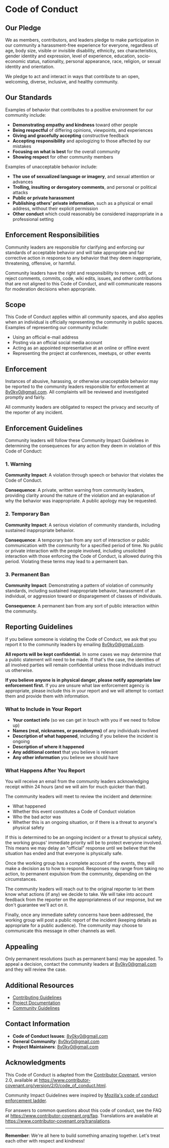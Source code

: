 # Code of Conduct

## Our Pledge

We as members, contributors, and leaders pledge to make participation in our
community a harassment-free experience for everyone, regardless of age, body
size, visible or invisible disability, ethnicity, sex characteristics, gender
identity and expression, level of experience, education, socio-economic status,
nationality, personal appearance, race, religion, or sexual identity
and orientation.

We pledge to act and interact in ways that contribute to an open, welcoming,
diverse, inclusive, and healthy community.

## Our Standards

Examples of behavior that contributes to a positive environment for our
community include:

- **Demonstrating empathy and kindness** toward other people
- **Being respectful** of differing opinions, viewpoints, and experiences
- **Giving and gracefully accepting** constructive feedback
- **Accepting responsibility** and apologizing to those affected by our mistakes
- **Focusing on what is best** for the overall community
- **Showing respect** for other community members

Examples of unacceptable behavior include:

- **The use of sexualized language or imagery**, and sexual attention or advances
- **Trolling, insulting or derogatory comments**, and personal or political attacks
- **Public or private harassment**
- **Publishing others' private information**, such as a physical or email address, without their explicit permission
- **Other conduct** which could reasonably be considered inappropriate in a professional setting

## Enforcement Responsibilities

Community leaders are responsible for clarifying and enforcing our standards of
acceptable behavior and will take appropriate and fair corrective action in
response to any behavior that they deem inappropriate, threatening, offensive,
or harmful.

Community leaders have the right and responsibility to remove, edit, or reject
comments, commits, code, wiki edits, issues, and other contributions that are
not aligned to this Code of Conduct, and will communicate reasons for moderation
decisions when appropriate.

## Scope

This Code of Conduct applies within all community spaces, and also applies when
an individual is officially representing the community in public spaces.
Examples of representing our community include:

- Using an official e-mail address
- Posting via an official social media account
- Acting as an appointed representative at an online or offline event
- Representing the project at conferences, meetups, or other events

## Enforcement

Instances of abusive, harassing, or otherwise unacceptable behavior may be
reported to the community leaders responsible for enforcement at
[8v0ky0@gmail.com](mailto:8v0ky0@gmail.com). All complaints will be reviewed and investigated
promptly and fairly.

All community leaders are obligated to respect the privacy and security of the
reporter of any incident.

## Enforcement Guidelines

Community leaders will follow these Community Impact Guidelines in determining
the consequences for any action they deem in violation of this Code of Conduct:

### 1. Warning
**Community Impact**: A violation through speech or behavior that violates the Code of Conduct.

**Consequence**: A private, written warning from community leaders, providing clarity around the nature of the violation and an explanation of why the behavior was inappropriate. A public apology may be requested.

### 2. Temporary Ban
**Community Impact**: A serious violation of community standards, including sustained inappropriate behavior.

**Consequence**: A temporary ban from any sort of interaction or public communication with the community for a specified period of time. No public or private interaction with the people involved, including unsolicited interaction with those enforcing the Code of Conduct, is allowed during this period. Violating these terms may lead to a permanent ban.

### 3. Permanent Ban
**Community Impact**: Demonstrating a pattern of violation of community standards, including sustained inappropriate behavior, harassment of an individual, or aggression toward or disparagement of classes of individuals.

**Consequence**: A permanent ban from any sort of public interaction within the community.

## Reporting Guidelines

If you believe someone is violating the Code of Conduct, we ask that you report it to the community leaders by emailing [8v0ky0@gmail.com](mailto:8v0ky0@gmail.com).

**All reports will be kept confidential.** In some cases we may determine that a public statement will need to be made. If that's the case, the identities of all involved parties will remain confidential unless those individuals instruct us otherwise.

**If you believe anyone is in physical danger, please notify appropriate law enforcement first.** If you are unsure what law enforcement agency is appropriate, please include this in your report and we will attempt to contact them and provide them with information.

### What to Include in Your Report

- **Your contact info** (so we can get in touch with you if we need to follow up)
- **Names (real, nicknames, or pseudonyms)** of any individuals involved
- **Description of what happened**, including if you believe the incident is ongoing
- **Description of where it happened**
- **Any additional context** that you believe is relevant
- **Any other information** you believe we should have

### What Happens After You Report

You will receive an email from the community leaders acknowledging receipt within 24 hours (and we will aim for much quicker than that).

The community leaders will meet to review the incident and determine:
- What happened
- Whether this event constitutes a Code of Conduct violation
- Who the bad actor was
- Whether this is an ongoing situation, or if there is a threat to anyone's physical safety

If this is determined to be an ongoing incident or a threat to physical safety, the working groups' immediate priority will be to protect everyone involved. This means we may delay an "official" response until we believe that the situation has ended and that everyone is physically safe.

Once the working group has a complete account of the events, they will make a decision as to how to respond. Responses may range from taking no action, to permanent expulsion from the community, depending on the circumstances.

The community leaders will reach out to the original reporter to let them know what actions (if any) we decide to take. We will take into account feedback from the reporter on the appropriateness of our response, but we don't guarantee we'll act on it.

Finally, once any immediate safety concerns have been addressed, the working group will post a public report of the incident (keeping details as appropriate for a public audience). The community may choose to communicate this message in other channels as well.

## Appealing

Only permanent resolutions (such as permanent bans) may be appealed. To appeal a decision, contact the community leaders at [8v0ky0@gmail.com](mailto:8v0ky0@gmail.com) and they will review the case.

## Additional Resources

- [Contributing Guidelines](CONTRIBUTING.md)
- [Project Documentation](README.md)
- [Community Guidelines](https://github.com/bynwkyow/chaos-skin-manager/wiki/Community-Guidelines)

## Contact Information

- **Code of Conduct Issues**: [8v0ky0@gmail.com](mailto:8v0ky0@gmail.com)
- **General Community**: [8v0ky0@gmail.com](mailto:8v0ky0@gmail.com)
- **Project Maintainers**: [8v0ky0@gmail.com](mailto:8v0ky0@gmail.com)

## Acknowledgments

This Code of Conduct is adapted from the [Contributor Covenant](https://www.contributor-covenant.org/),
version 2.0, available at
https://www.contributor-covenant.org/version/2/0/code_of_conduct.html.

Community Impact Guidelines were inspired by [Mozilla's code of conduct enforcement ladder](https://github.com/mozilla/diversity).

For answers to common questions about this code of conduct, see the FAQ at
https://www.contributor-covenant.org/faq. Translations are available at
https://www.contributor-covenant.org/translations.

---

**Remember**: We're all here to build something amazing together. Let's treat each other with respect and kindness!
